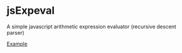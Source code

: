 # jsExpeval
A simple javascript arithmetic expression evaluator (recursive descent parser)

[Example](https://spyannis.github.io/jsExpeval/)
